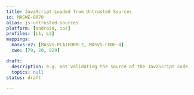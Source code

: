 ```yaml
---
title: JavaScript Loaded from Untrusted Sources
id: MASWE-0070
alias: js-untrusted-sources
platform: [android, ios]
profiles: [L1, L2]
mappings:
  masvs-v2: [MASVS-PLATFORM-2, MASVS-CODE-4]
  cwe: [79, 20, 829]

draft:
  description: e.g. not validating the source of the JavaScript code
  topics: null
status: draft

---
```


